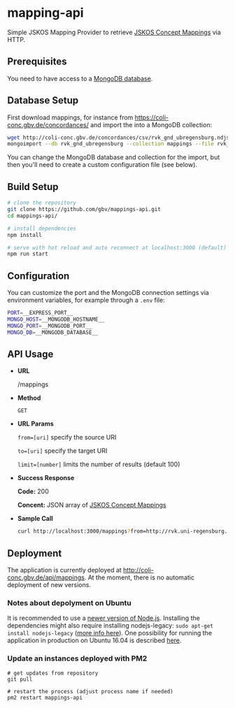# mapping-api

Simple JSKOS Mapping Provider to retrieve [JSKOS Concept Mappings] via HTTP.

[JSKOS Concept Mappings]: https://gbv.github.io/jskos/jskos.html#concept-mappings

## Prerequisites

You need to have access to a [MongoDB database](https://docs.mongodb.com/manual/installation/).

## Database Setup

First download mappings, for instance from <https://coli-conc.gbv.de/concordances/> and import the into a MongoDB collection:

``` bash
wget http://coli-conc.gbv.de/concordances/csv/rvk_gnd_ubregensburg.ndjson
mongoimport --db rvk_gnd_ubregensburg --collection mappings --file rvk_gnd_ubregensburg.ndjson
```

You can change the MongoDB database and collection for the import, but then you'll need to create a custom configuration file (see below).

## Build Setup

``` bash
# clone the repository
git clone https://github.com/gbv/mappings-api.git
cd mappings-api/

# install dependencies
npm install

# serve with hot reload and auto reconnect at localhost:3000 (default)
npm run start
```

## Configuration

You can customize the port and the MongoDB connection settings via environment variables, for example through a `.env` file:

```bash
PORT=__EXPRESS_PORT__
MONGO_HOST=__MONGODB_HOSTNAME__
MONGO_PORT=__MONGODB_PORT__
MONGO_DB=__MONGODB_DATABASE__
```

## API Usage

* **URL**

  /mappings

* **Method**

  `GET`

* **URL Params**

  `from=[uri]` specify the source URI

  `to=[uri]` specify the target URI

  `limit=[number]` limits the number of results (default 100)

* **Success Response**

  **Code:** 200

  **Concent:** JSON array of [JSKOS Concept Mappings]

* **Sample Call**

  ``` bash
  curl http://localhost:3000/mappings?from=http://rvk.uni-regensburg.de/nt/DD_2000
  ```

## Deployment

The application is currently deployed at http://coli-conc.gbv.de/api/mappings. At the moment, there is no automatic deployment of new versions.

### Notes about depolyment on Ubuntu
It is recommended to use a [newer version of Node.js](https://nodejs.org/en/download/package-manager/#debian-and-ubuntu-based-linux-distributions). Installing the dependencies might also require installing nodejs-legacy: `sudo apt-get install nodejs-legacy` ([more info here](https://stackoverflow.com/questions/21168141/cannot-install-packages-using-node-package-manager-in-ubuntu)). One possibility for running the application in production on Ubuntu 16.04 is described [here](https://www.digitalocean.com/community/tutorials/how-to-set-up-a-node-js-application-for-production-on-ubuntu-16-04).

### Update an instances deployed with PM2
```
# get updates from repository
git pull

# restart the process (adjust process name if needed)
pm2 restart mappings-api
```
